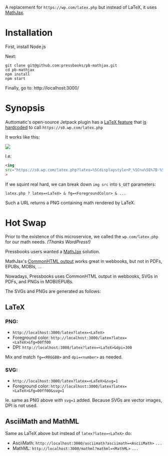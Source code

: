 A replacement for `https://wp.com/latex.php`  but instead of LaTeX, it uses [MathJax](https://www.mathjax.org/).

# Installation

First, install Node.js

Next:

    git clone git@github.com:pressbooks/pb-mathjax.git
    cd pb-mathjax
    npm install
    npm start
    
Finally, go to: http://localhost:3000/  

# Synopsis

Auttomatic's open-source Jetpack plugin has a [LaTeX feature](https://en.support.wordpress.com/latex/) that [is hardcoded](https://github.com/Automattic/jetpack/blob/45a6dfefbd8f4239cd61cbd28f361e9ef6036cac/modules/latex.php#L87)
to call `https://s0.wp.com/latex.php`

It works like this:

<p><img src="https://s0.wp.com/latex.php?latex=%5Cdisplaystyle+P_%5Cnu%5E%7B-%5Cmu%7D%28z%29%3D%5Cfrac%7B%5Cleft%28z%5E2-1%5Cright%29%5E%7B%5Cfrac%7B%5Cmu%7D%7B2%7D%7D%7D%7B2%5E%5Cmu+%5Csqrt%7B%5Cpi%7D%5CGamma%5Cleft%28%5Cmu%2B%5Cfrac%7B1%7D%7B2%7D%5Cright%29%7D%5Cint_%7B-1%7D%5E1%5Cfrac%7B%5Cleft%281-t%5E2%5Cright%29%5E%7B%5Cmu+-%5Cfrac%7B1%7D%7B2%7D%7D%7D%7B%5Cleft%28z%2Bt%5Csqrt%7Bz%5E2-1%7D%5Cright%29%5E%7B%5Cmu-%5Cnu%7D%7Ddt&amp;fg=000000&bg=T" ></p>

I.e.

```html
<img 
src="https://s0.wp.com/latex.php?latex=%5Cdisplaystyle+P_%5Cnu%5E%7B-%5Cmu%7D%28z%29%3D%5Cfrac%7B%5Cleft%28z%5E2-1%5Cright%29%5E%7B%5Cfrac%7B%5Cmu%7D%7B2%7D%7D%7D%7B2%5E%5Cmu+%5Csqrt%7B%5Cpi%7D%5CGamma%5Cleft%28%5Cmu%2B%5Cfrac%7B1%7D%7B2%7D%5Cright%29%7D%5Cint_%7B-1%7D%5E1%5Cfrac%7B%5Cleft%281-t%5E2%5Cright%29%5E%7B%5Cmu+-%5Cfrac%7B1%7D%7B2%7D%7D%7D%7B%5Cleft%28z%2Bt%5Csqrt%7Bz%5E2-1%7D%5Cright%29%5E%7B%5Cmu-%5Cnu%7D%7Ddt&amp;fg=000000" 
>
```

If we squint real hard, we can break down `img src` into `$_GET` parameters:

`latex.php ? latex=<LaTeX> & fg=<ForegroundColor> & ...`

Such a URL returns a PNG containing math rendered by LaTeX.

# Hot Swap

Prior to the existence of this microservice, we called the `wp.com/latex.php` for our math needs. _(Thanks WordPress!)_

Pressbooks users wanted a [MathJax](https://www.mathjax.org/) solution. 

MathJax's [CommonHTML output](http://docs.mathjax.org/en/latest/options/output-processors/CommonHTML.html) works great in webbooks, but not in PDFs, EPUBs, MOBIs, ...

Nowadays, Pressbooks uses CommonHTML output in webbooks, SVGs in PDFs, and PNGs in MOBI/EPUBs. 

The SVGs and PNGs are generated as follows:

## LaTeX

### PNG:

+ `http://localhost:3000/latex?latex=<LaTeX>`
+ Foreground color: `http://localhost:3000/latex?latex=<LaTeX>&fg=00ff00`
+ DPI: `http://localhost:3000/latex?latex=<LaTeX>&dpi=300`

Mix and match `fg=<RRGGBB>` and `dpi=<number>` as needed.

### SVG:

+ `http://localhost:3000/latex?latex=<LaTeX>&svg=1`
+ Foreground color: `http://localhost:3000/latex?latex=<LaTeX>&fg=00ff00&svg=1`

Ie. same as PNG above with `svg=1` added. Because SVGs are vector images, DPI is not used.
 
## AsciiMath and MathML

Same as LaTeX above but instead of `latex?latex=<LaTeX>` do:

+ AsciiMath: `http://localhost:3000/asciimath?asciimath=<AsciiMath>` `...`
+ MathML: `http://localhost:3000/mathml?mathml=<MathML>` `...`

